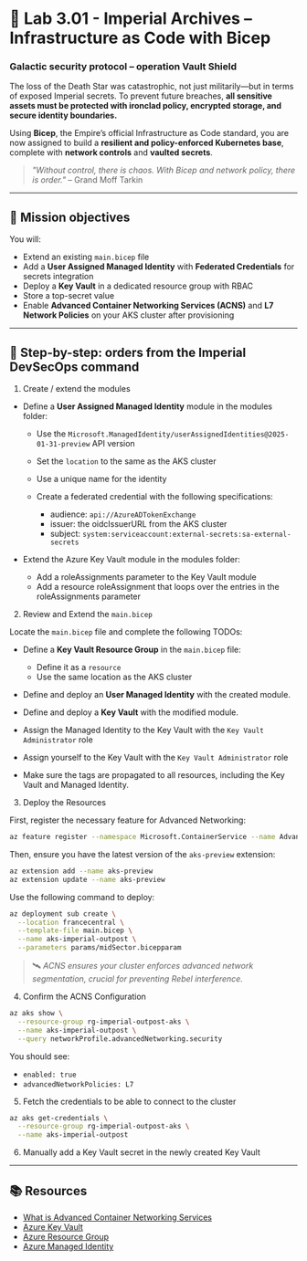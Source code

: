# 🧱 Lab 3.01 - Imperial Archives – Infrastructure as Code with Bicep

### **Galactic security protocol – operation Vault Shield**

The loss of the Death Star was catastrophic, not just militarily—but in terms of exposed Imperial secrets. To prevent future breaches, **all sensitive assets must be protected with ironclad policy, encrypted storage, and secure identity boundaries.**

Using **Bicep**, the Empire’s official Infrastructure as Code standard, you are now assigned to build a **resilient and policy-enforced Kubernetes base**, complete with **network controls** and **vaulted secrets**.

> _"Without control, there is chaos. With Bicep and network policy, there is order."_ – Grand Moff Tarkin

---

## 🎯 Mission objectives

You will:

- Extend an existing `main.bicep` file
- Add a **User Assigned Managed Identity** with **Federated Credentials** for secrets integration
- Deploy a **Key Vault** in a dedicated resource group with RBAC
- Store a top-secret value
- Enable **Advanced Container Networking Services (ACNS)** and **L7 Network Policies** on your AKS cluster after provisioning

---

## 🧭 Step-by-step: orders from the Imperial DevSecOps command

1. Create / extend the modules

- Define a **User Assigned Managed Identity** module in the modules folder:

  - Use the `Microsoft.ManagedIdentity/userAssignedIdentities@2025-01-31-preview` API version
  - Set the `location` to the same as the AKS cluster
  - Use a unique name for the identity
  - Create a federated credential with the following specifications:

    - audience: `api://AzureADTokenExchange`
    - issuer: the oidcIssuerURL from the AKS cluster
    - subject: `system:serviceaccount:external-secrets:sa-external-secrets`

- Extend the Azure Key Vault module in the modules folder:

  - Add a roleAssignments parameter to the Key Vault module
  - Add a resource roleAssignment that loops over the entries in the roleAssignments parameter

2.  Review and Extend the `main.bicep`

Locate the `main.bicep` file and complete the following TODOs:

- Define a **Key Vault Resource Group** in the `main.bicep` file:

  - Define it as a `resource`
  - Use the same location as the AKS cluster

- Define and deploy an **User Managed Identity** with the created module.
- Define and deploy a **Key Vault** with the modified module.
- Assign the Managed Identity to the Key Vault with the `Key Vault Administrator` role
- Assign yourself to the Key Vault with the `Key Vault Administrator` role
- Make sure the tags are propagated to all resources, including the Key Vault and Managed Identity.

3.  Deploy the Resources

First, register the necessary feature for Advanced Networking:

```bash
az feature register --namespace Microsoft.ContainerService --name AdvancedNetworkingL7PolicyPreview
```

Then, ensure you have the latest version of the `aks-preview` extension:

```bash
az extension add --name aks-preview
az extension update --name aks-preview
```

Use the following command to deploy:

```bash
az deployment sub create \
  --location francecentral \
  --template-file main.bicep \
  --name aks-imperial-outpost \
  --parameters params/midSector.bicepparam
```

> 🛰️ _ACNS ensures your cluster enforces advanced network segmentation, crucial for preventing Rebel interference._

4.  Confirm the ACNS Configuration

```bash
az aks show \
  --resource-group rg-imperial-outpost-aks \
  --name aks-imperial-outpost \
  --query networkProfile.advancedNetworking.security
```

You should see:

- `enabled: true`
- `advancedNetworkPolicies: L7`

5. Fetch the credentials to be able to connect to the cluster

```bash
az aks get-credentials \
  --resource-group rg-imperial-outpost-aks \
  --name aks-imperial-outpost
```

6. Manually add a Key Vault secret in the newly created Key Vault

---

## 📚 Resources

- [What is Advanced Container Networking Services](https://learn.microsoft.com/en-us/azure/aks/advanced-container-networking-services-overview?tabs=cilium)
- [Azure Key Vault](https://learn.microsoft.com/en-us/azure/templates/microsoft.keyvault/vaults?pivots=deployment-language-bicep)
- [Azure Resource Group](https://learn.microsoft.com/en-us/azure/azure-resource-manager/bicep/create-resource-group)
- [Azure Managed Identity](https://learn.microsoft.com/en-us/azure/templates/microsoft.managedidentity/userassignedidentities?pivots=deployment-language-bicep)
